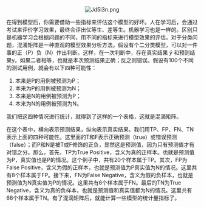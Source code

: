 <center><img src="https://s1.ax1x.com/2020/04/23/Jd5i3n.png" alt="Jd5i3n.png" border="0" /></center>

在得到模型后，你需要借助一些指标来评估这个模型的好坏。人在学习后，会通过考试来评价学习效果，最终会评出优等生、差等生。机器学习也是一样的。区别只是机器学习会根据问题的不同，用不同的指标来进行模型效果的评估。对于分类问题，混淆矩阵是一种直观的模型效果分析方法。假设有个二分类模型，可以对一件事的正（P）负（N）作出判断。这样，在一次判断中，存在真实结果 $\hat{y}$ 和预则结果y。如果二者相等，也就是本次预测结果正确；反之则错误。假设有100个不同的测试用例，就会有以下四种可能性：

1. 本来是P的用例被预测为P；
2. 本来为P的用例被预测为N；
3. 本来是N的用例被预测为P；
4. 本来为N的用例被预测为N。

我们把这四种情况进行统计，就得到了这样的一个表格，这就是混滴矩阵。

在这个表中，横向表示预测结果，纵向表示真实结果。我们用TP、FP、FN、TN表示上面的四种可能性。这里面的T和F表示正确预测（true）或错误预测（false）；而P和N是被T或F修饰的正负，显然这是预测值，因为只有预测值才有对错之分。那么，首先，TP为True Positive，含义为真的正样本。也就是预测值为P，真实值也是P的情况。这个例子中，共有20个样本属于TP。其次，FP为False Positive，含义为假的正样本，也就是预测值为P真实值为N的情况。这里共有8个样本属于FP。接下来，FN为False Negative，含义为假的负样本，也就是预测值为N真实值为P的情况。这里共有6个样本属于FN。最后的TN为True Negative，含义为真的负样本，也就是预测值和真实值都为N的情况。这里共有66个样本属于TN。有了混滴矩阵后，就能计算一些模型的统计量指标了。